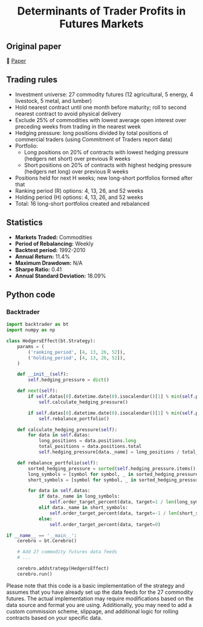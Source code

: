 <div align="center">
  <h1>Determinants of Trader Profits in Futures Markets</h1>
</div>

## Original paper

📕 [Paper](https://papers.ssrn.com/sol3/papers.cfm?abstract_id=1781975)

## Trading rules

- Investment universe: 27 commodity futures (12 agricultural, 5 energy, 4 livestock, 5 metal, and lumber)
- Hold nearest contract until one month before maturity; roll to second nearest contract to avoid physical delivery
- Exclude 25% of commodities with lowest average open interest over preceding weeks from trading in the nearest week
- Hedging pressure: long positions divided by total positions of commercial traders (using Commitment of Traders report data)
- Portfolio:
    - Long positions on 20% of contracts with lowest hedging pressure (hedgers net short) over previous R weeks
    - Short positions on 20% of contracts with highest hedging pressure (hedgers net long) over previous R weeks
- Positions held for next H weeks; new long-short portfolios formed after that
- Ranking period (R) options: 4, 13, 26, and 52 weeks
- Holding period (H) options: 4, 13, 26, and 52 weeks
- Total: 16 long-short portfolios created and rebalanced

## Statistics

- **Markets Traded:** Commodities
- **Period of Rebalancing:** Weekly
- **Backtest period:** 1992-2010
- **Annual Return:** 11.4%
- **Maximum Drawdown:** N/A
- **Sharpe Ratio:** 0.41
- **Annual Standard Deviation:** 18.09%

## Python code

### Backtrader

```python
import backtrader as bt
import numpy as np

class HedgersEffect(bt.Strategy):
    params = (
        ('ranking_period', [4, 13, 26, 52]),
        ('holding_period', [4, 13, 26, 52]),
    )

    def __init__(self):
        self.hedging_pressure = dict()

    def next(self):
        if self.datas[0].datetime.date(0).isocalendar()[1] % min(self.params.ranking_period) == 0:
            self.calculate_hedging_pressure()

        if self.datas[0].datetime.date(0).isocalendar()[1] % min(self.params.holding_period) == 0:
            self.rebalance_portfolio()

    def calculate_hedging_pressure(self):
        for data in self.datas:
            long_positions = data.positions.long
            total_positions = data.positions.total
            self.hedging_pressure[data._name] = long_positions / total_positions

    def rebalance_portfolio(self):
        sorted_hedging_pressure = sorted(self.hedging_pressure.items(), key=lambda x: x[1])
        long_symbols = [symbol for symbol, _ in sorted_hedging_pressure[:int(len(sorted_hedging_pressure) * 0.2)]]
        short_symbols = [symbol for symbol, _ in sorted_hedging_pressure[-int(len(sorted_hedging_pressure) * 0.2):]]

        for data in self.datas:
            if data._name in long_symbols:
                self.order_target_percent(data, target=1 / len(long_symbols))
            elif data._name in short_symbols:
                self.order_target_percent(data, target=-1 / len(short_symbols))
            else:
                self.order_target_percent(data, target=0)

if __name__ == '__main__':
    cerebro = bt.Cerebro()

    # Add 27 commodity futures data feeds
    # ...

    cerebro.addstrategy(HedgersEffect)
    cerebro.run()
```

Please note that this code is a basic implementation of the strategy and assumes that you have already set up the data feeds for the 27 commodity futures. The actual implementation may require modifications based on the data source and format you are using. Additionally, you may need to add a custom commission scheme, slippage, and additional logic for rolling contracts based on your specific data.